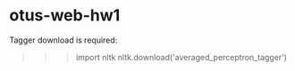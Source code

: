 # otus-web-hw1

Tagger download is required:

>>>import nltk
>>>nltk.download('averaged_perceptron_tagger')
